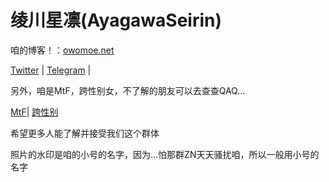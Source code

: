 # 绫川星凛(AyagawaSeirin)

咱的博客！：[owomoe.net](https://owomoe.net/)

[Twitter](https://twitter.com/AyagawaSeirin) | 
[Telegram](https://t.me/AyagawaSeirin) | 

另外，咱是MtF，跨性别女，不了解的朋友可以去查查QAQ...

[MtF](https://zh.wikipedia.org/wiki/%E8%B7%A8%E6%80%A7%E5%88%A5%E5%A5%B3%E6%80%A7)|
[跨性别](https://zh.wikipedia.org/wiki/%E8%B7%A8%E6%80%A7%E5%88%A5)

希望更多人能了解并接受我们这个群体

照片的水印是咱的小号的名字，因为...怕那群ZN天天骚扰咱，所以一般用小号的名字
